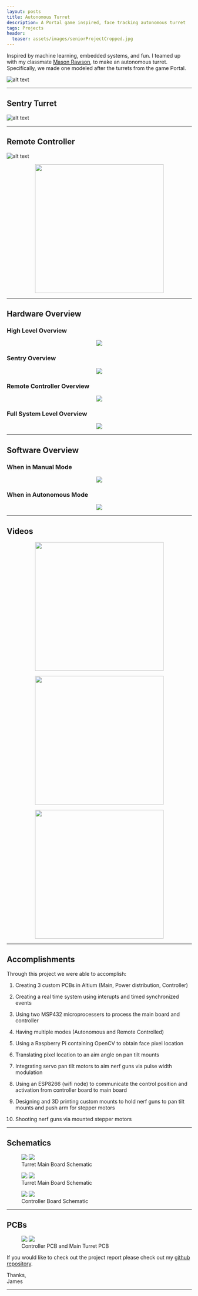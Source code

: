 ```yaml
---
layout: posts
title: Autonomous Turret
description: A Portal game inspired, face tracking autonomous turret
tags: Projects
header:
  teaser: assets/images/seniorProjectCropped.jpg
---
```


Inspired by machine learning, embedded systems, and fun. I teamed up with my classmate [Mason Rawson](https://www.linkedin.com/in/masonrawson "Mason Rawson LinkedIn"), to make an autonomous turret. Specifically, we made one modeled after the turrets from the game Portal.

![alt text](/assets/images/portalTurret.jpg)

---

## Sentry Turret

![alt text](/assets/images/AutonomosTurretActual.JPG)


---


## Remote Controller

![alt text](/assets/images/AutonomousTurretControllerFront.jpg)

<p align="center">
	<img src="/assets/images/AutonomousTurret.gif" width="350" height ="350" />
</p>


---

## Hardware Overview


### High Level Overview
<p align="center">
	<img src="/assets/images/AutonomousTurretOverview.jpg"/>
</p>



### Sentry Overview
<p align="center">
	<img src="/assets/images/AutonomousTurretSentryOverview.jpg"/>
</p>



### Remote Controller Overview
<p align="center">
	<img src="/assets/images/AutonomousTurretControllerOverview.jpg"/>
</p>



### Full System Level Overview
<p align="center">
	<img src="/assets/images/AutonomousTurretFullOverview.jpg"/>
</p>


---

## Software Overview

### When in Manual Mode
<p align="center">
	<img src="/assets/images/AutonomousTurretFlowChart0.jpg"/>
</p>

### When in Autonomous Mode
<p align="center">
	<img src="/assets/images/AutonomousTurretFlowChart1.jpg"/>
</p>


---

## Videos

<p align="center">
	<img src="/assets/images/AutonomousTurretFindingFace.gif" width="350" height ="350" />
</p>

<p align="center">
	<img src="/assets/images/AutonomousTurretAiming.gif" width="350" height ="350" />
</p>

<p align="center">
	<img src="/assets/images/AutonomousTurretShooting.gif" width="350" height ="350" />
</p>


---

## Accomplishments

Through this project we were able to accomplish:

1. Creating 3 custom PCBs in Altium (Main, Power distribution, Controller)

2. Creating a real time system using interupts and timed synchronized events

3. Using two MSP432 microprocessers to process the main board and controller

4. Having multiple modes (Autonomous and Remote Controlled)

5. Using a Raspberry Pi containing OpenCV to obtain face pixel location 

6. Translating pixel location to an aim angle on pan tilt mounts

7. Integrating servo pan tilt motors to aim nerf guns via pulse width modulation

8. Using an ESP8266 (wifi node) to communicate the control position and activation from controller board to main board

9. Designing and 3D printing custom mounts to hold nerf guns to pan tilt mounts and push arm for stepper motors 

10. Shooting nerf guns via mounted stepper motors


---

## Schematics

<figure class="half">
	<img src="/assets/images/AutonomousTurretSchematic0.jpg">
	<img src="/assets/images/AutonomousTurretSchematic1.jpg">
	<figcaption>Turret Main Board Schematic</figcaption>
</figure>

<figure class="half">
	<img src="/assets/images/AutonomousTurretSchematic2.jpg">
	<img src="/assets/images/AutonomousTurretSchematic3.jpg">
	<figcaption>Turret Main Board Schematic</figcaption>
</figure>

<figure class="half">
	<img src="/assets/images/AutonomousTurretSchematic4.jpg">
	<img src="/assets/images/AutonomousTurretSchematic5.jpg">
	<figcaption>Controller Board Schematic</figcaption>
</figure>

---

## PCBs

<figure class="half">
	<img src="/assets/images/AutonomousTurretPCB0.jpg">
	<img src="/assets/images/AutonomousTurretPCB.jpg">
	<figcaption>Controller PCB and Main Turret PCB</figcaption>
</figure>


If you would like to check out the project report please check out my [github repository](https://github.com/jbocinsky/PortalTurret "Autonomous Turret Repository").


Thanks,  
James

---